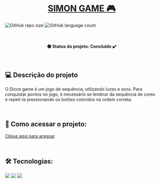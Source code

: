 <h1 align="center"><a href="#" alt="Simon game"> SIMON GAME 🎮 </a></h1>

![GitHub repo size](https://img.shields.io/github/repo-size/anafts/Simon-game?style=for-the-badge)
![GitHub language count](https://img.shields.io/github/languages/count/anafts/Simon-game?style=for-the-badge)


<br><h4 align="center"> 🟢 Status do projeto:  Concluído ✔️   </h4> <br>

## 💻 Descrição do projeto 

O Dicce game é um jogo de sequência, utilizando luzes e sons. Para conquistar pontos no jogo, é necessário se lembrar da sequência de cores e repeti-la pressionando os botões coloridos na ordem correta.
 
 <br>

## 🚀 Como acessar o projeto:
[Clique aqui para acessar](https://anafts.github.io/Simon-game/)

<br>

## 🛠️ Tecnologias:

<img src="https://img.shields.io/badge/HTML5-E34F26?style=for-the-badge&logo=html5&logoColor=white">
<img src="https://img.shields.io/badge/CSS3-1572B6?style=for-the-badge&logo=css3&logoColor=white">
<img src="https://img.shields.io/badge/JavaScript-F7DF1E?style=for-the-badge&logo=javascript&logoColor=black">

<br>

